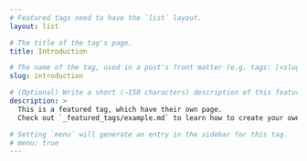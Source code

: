 ```yaml
---
# Featured tags need to have the `list` layout.
layout: list

# The title of the tag's page.
title: Introduction

# The name of the tag, used in a post's front matter (e.g. tags: [<slug>]).
slug: introduction

# (Optional) Write a short (~150 characters) description of this featured tag.
description: >
  This is a featured tag, which have their own page.
  Check out `_featured_tags/example.md` to learn how to create your own.

# Setting `menu` will generate an entry in the sidebar for this tag.
# menu: true
---
```

